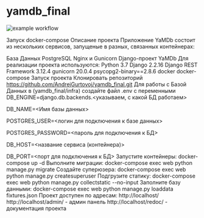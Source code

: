 # yamdb_final

![example workflow](https://github.com/serdron/yamdb_final/actions/workflows/yamdb_workflow.yml/badge.svg)

Запуск docker-compose Описание проекта Приложение YaMDb состоит из нескольких сервисов, запущеные в разных, связанных контейнерах:

База Данных PostgreSQL Nginx и Gunicorn Django-проект YaMDb Для реализации проекта используются: Python 3.7 Django 2.2.16 Django REST Framework 3.12.4 gunicorn 20.0.4 psycopg2-binary==2.8.6 docker docker-compose Запуск проекта Клонировать репозиторий https://github.com/AndrejGurtovoj/yamdb_final.git Для работы с Базой Данных в (yamdb_final/infra) создайте файл .env с переменными DB_ENGINE=django.db.backends.<указываем, с какой БД работаем>

DB_NAME=<Имя базы данных>

POSTGRES_USER=<логин для подключения к базе данных>

POSTGRES_PASSWORD=<пароль для подключения к БД>

DB_HOST=<название сервиса (контейнера)>

DB_PORT=<порт для подключения к БД> Запустите контейнеры: docker-compose up -d Выполните миграции: docker-compose exec web python manage.py migrate Создайте суперюзера: docker-compose exec web python manage.py createsuperuser Подгрузите статику: docker-compose exec web python manage.py collectstatic --no-input Заполните базу данными: docker-compose exec web python manage.py loaddata fixtures.json Проект доступен по адресам: http://localhost/ http://localhost/admin/ - админ панель http://localhost/redoc/ - документация проекта